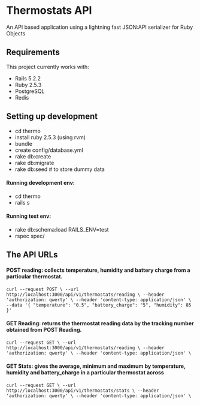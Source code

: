 # Thermostats API
An API based application using a lightning fast JSON:API serializer for Ruby Objects

## Requirements
This project currently works with:

* Rails 5.2.2
* Ruby 2.5.3
* PostgreSQL
* Redis

## Setting up development
  * cd thermo
  * install ruby 2.5.3 (using rvm)
  * bundle
  * create config/database.yml
  * rake db:create
  * rake db:migrate
  * rake db:seed # to store dummy data

#### Running development env:
  * cd thermo
  * rails s

#### Running test env:
  * rake db:schema:load RAILS_ENV=test
  * rspec spec/

## The API URLs

#### POST reading: collects temperature, humidity and battery charge from a particular thermostat.

`curl --request POST \
  --url http://localhost:3000/api/v1/thermostats/reading \
  --header 'authorization: qwerty' \
  --header 'content-type: application/json' \
  --data '{
	"temperature": "0.5",
	"battery_charge": "5",
	"humidity": 85
}'`

#### GET Reading: returns the thermostat reading data by the tracking number obtained from POST Reading.

`
curl --request GET \
  --url http://localhost:3000/api/v1/thermostats/reading \
  --header 'authorization: qwerty' \
  --header 'content-type: application/json' \
`

#### GET Stats: gives the average, minimum and maximum by temperature, humidity and battery_charge in a particular thermostat across

`
  curl --request GET \
  --url http://localhost:3000/api/v1/thermostats/stats \
  --header 'authorization: qwerty' \
  --header 'content-type: application/json' \
  `
